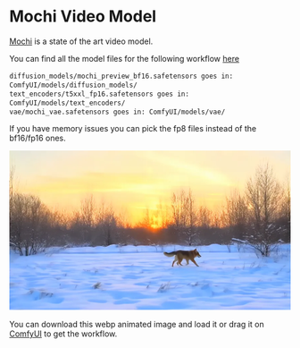 # Mochi Video Model

[Mochi](https://huggingface.co/genmo/mochi-1-preview) is a state of the art video model.

You can find all the model files for the following workflow [here](https://huggingface.co/Comfy-Org/mochi_preview_repackaged/tree/main/split_files)

```
diffusion_models/mochi_preview_bf16.safetensors goes in: ComfyUI/models/diffusion_models/
text_encoders/t5xxl_fp16.safetensors goes in: ComfyUI/models/text_encoders/
vae/mochi_vae.safetensors goes in: ComfyUI/models/vae/
```

If you have memory issues you can pick the fp8 files instead of the bf16/fp16 ones.

![Example](mochi_text_to_video_example.webp)

You can download this webp animated image and load it or drag it on [ComfyUI](https://github.com/comfyanonymous/ComfyUI) to get the workflow.
